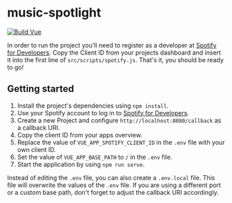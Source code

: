 # music-spotlight

[![Build Vue](https://github.com/johann-vu/music-spotlight/actions/workflows/main.yml/badge.svg)](https://github.com/johann-vu/music-spotlight/actions/workflows/main.yml)

In order to run the project you'll need to register as a developer at [Spotify for Developers](https://developer.spotify.com). Copy the Client ID from your projects dashboard and insert it into the first line of `src/scripts/spotify.js`. That's it, you should be ready to go!

## Getting started
1. Install the project's dependencies using `npm install`.
2. Use your Spotify account to log in to [Spotify for Developers](https://developer.spotify.com).
3. Create a new Project and configure `http://localhost:8080/callback` as a callback URI.
4. Copy the client ID from your apps overview.
2. Replace the value of `VUE_APP_SPOTIFY_CLIENT_ID` in the `.env` file with your own client ID.
3. Set the value of `VUE_APP_BASE_PATH` to `/` in the `.env` file.
4. Start the application by using `npm run serve`.

Instead of editing the `.env` file, you can also create a `.env.local` file. This file will overwrite the values of the `.env` file. If you are using a different port or a custom base path, don't forget to adjust the callback URI accordingly.